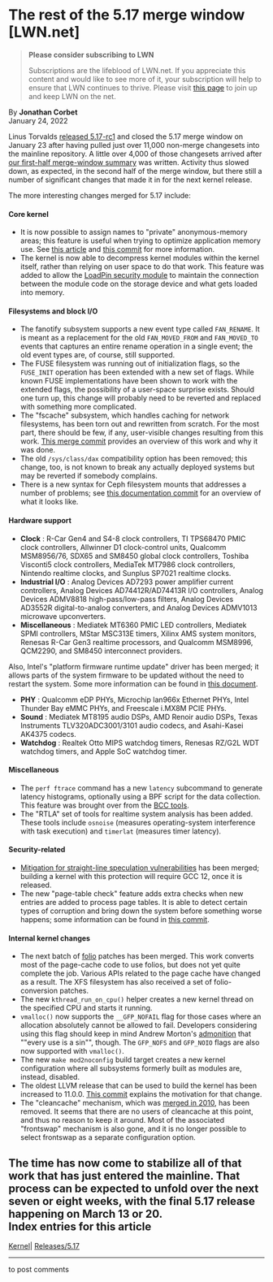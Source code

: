 # The rest of the 5.17 merge window [LWN.net]

> **Please consider subscribing to LWN**
> 
> Subscriptions are the lifeblood of LWN.net. If you appreciate this content and would like to see more of it, your subscription will help to ensure that LWN continues to thrive. Please visit [this page](/Promo/nst-nag1/subscribe) to join up and keep LWN on the net. 

By **Jonathan Corbet**  
January 24, 2022 

Linus Torvalds [released 5.17-rc1](/ml/linux-kernel/CAHk-=whUYZvNVtNc4Xftd8aDpZzuwswBtHG4fCYQ2AC3twh_5Q@mail.gmail.com/) and closed the 5.17 merge window on January 23 after having pulled just over 11,000 non-merge changesets into the mainline repository. A little over 4,000 of those changesets arrived after [our first-half merge-window summary](/Articles/880909/) was written. Activity thus slowed down, as expected, in the second half of the merge window, but there still a number of significant changes that made it in for the next kernel release. 

The more interesting changes merged for 5.17 include: 

#### Core kernel

  * It is now possible to assign names to "private" anonymous-memory areas; this feature is useful when trying to optimize application memory use. See [this article](/Articles/867818/) and [this commit](https://git.kernel.org/linus/9a10064f5625) for more information. 
  * The kernel is now able to decompress kernel modules within the kernel itself, rather than relying on user space to do that work. This feature was added to allow the [LoadPin security module](/Articles/682302/) to maintain the connection between the module code on the storage device and what gets loaded into memory. 



#### Filesystems and block I/O

  * The fanotify subsystem supports a new event type called `FAN_RENAME`. It is meant as a replacement for the old `FAN_MOVED_FROM` and `FAN_MOVED_TO` events that captures an entire rename operation in a single event; the old event types are, of course, still supported. 
  * The FUSE filesystem was running out of initialization flags, so the `FUSE_INIT` operation has been extended with a new set of flags. While known FUSE implementations have been shown to work with the extended flags, the possibility of a user-space surprise exists. Should one turn up, this change will probably need to be reverted and replaced with something more complicated. 
  * The "fscache" subsystem, which handles caching for network filesystems, has been torn out and rewritten from scratch. For the most part, there should be few, if any, user-visible changes resulting from this work. [This merge commit](https://git.kernel.org/linus/8834147f9505) provides an overview of this work and why it was done. 
  * The old `/sys/class/dax` compatibility option has been removed; this change, too, is not known to break any actually deployed systems but may be reverted if somebody complains. 
  * There is a new syntax for Ceph filesystem mounts that addresses a number of problems; see [this documentation commit](https://git.kernel.org/linus/e1b9eb50763d) for an overview of what it looks like. 



#### Hardware support

  * **Clock** : R-Car Gen4 and S4-8 clock controllers, TI TPS68470 PMIC clock controllers, Allwinner D1 clock-control units, Qualcomm MSM8956/76, SDX65 and SM8450 global clock controllers, Toshiba Visconti5 clock controllers, MediaTek MT7986 clock controllers, Nintendo realtime clocks, and Sunplus SP7021 realtime clocks. 
  * **Industrial I/O** : Analog Devices AD7293 power amplifier current controllers, Analog Devices AD74412R/AD74413R I/O controllers, Analog Devices ADMV8818 high-pass/low-pass filters, Analog Devices AD3552R digital-to-analog converters, and Analog Devices ADMV1013 microwave upconverters. 
  * **Miscellaneous** : Mediatek MT6360 PMIC LED controllers, Mediatek SPMI controllers, MStar MSC313E timers, Xilinx AMS system monitors, Renesas R-Car Gen3 realtime processors, and Qualcomm MSM8996, QCM2290, and SM8450 interconnect providers. 

Also, Intel's "platform firmware runtime update" driver has been merged; it allows parts of the system firmware to be updated without the need to restart the system. Some more information can be found in [this document](https://uefi.org/sites/default/files/resources/Intel_MM_OS_Interface_Spec_Rev100.pdf). 
  * **PHY** : Qualcomm eDP PHYs, Microchip lan966x Ethernet PHYs, Intel Thunder Bay eMMC PHYs, and Freescale i.MX8M PCIE PHYs. 
  * **Sound** : Mediatek MT8195 audio DSPs, AMD Renoir audio DSPs, Texas Instruments TLV320ADC3001/3101 audio codecs, and Asahi-Kasei AK4375 codecs. 
  * **Watchdog** : Realtek Otto MIPS watchdog timers, Renesas RZ/G2L WDT watchdog timers, and Apple SoC watchdog timer. 




#### Miscellaneous

  * The `perf ftrace` command has a new `latency` subcommand to generate latency histograms, optionally using a BPF script for the data collection. This feature was brought over from the [BCC tools](https://github.com/iovisor/bcc). 
  * The "RTLA" set of tools for realtime system analysis has been added. These tools include `osnoise` (measures operating-system interference with task execution) and `timerlat` (measures timer latency). 



#### Security-related

  * [Mitigation for straight-line speculation vulnerabilities](/Articles/877845/) has been merged; building a kernel with this protection will require GCC 12, once it is released. 
  * The new "page-table check" feature adds extra checks when new entries are added to process page tables. It is able to detect certain types of corruption and bring down the system before something worse happens; some information can be found in [this commit](https://git.kernel.org/linus/df4e817b7108). 



#### Internal kernel changes

  * The next batch of [folio](/Articles/849538/) patches has been merged. This work converts most of the page-cache code to use folios, but does not yet quite complete the job. Various APIs related to the page cache have changed as a result. The XFS filesystem has also received a set of folio-conversion patches. 
  * The new `kthread_run_on_cpu()` helper creates a new kernel thread on the specified CPU and starts it running. 
  * `vmalloc()` now supports the `__GFP_NOFAIL` flag for those cases where an allocation absolutely cannot be allowed to fail. Developers considering using this flag should keep in mind Andrew Morton's [admonition](/ml/linux-kernel/20211127160043.1512b4063f30b4d043b37420@linux-foundation.org/) that ""every use is a sin"", though. The `GFP_NOFS` and `GFP_NOIO` flags are also now supported with `vmalloc()`. 
  * The new `make mod2noconfig` build target creates a new kernel configuration where all subsystems formerly built as modules are, instead, disabled. 
  * The oldest LLVM release that can be used to build the kernel has been increased to 11.0.0. [This commit](https://git.kernel.org/linus/df05c0e9496c) explains the motivation for that change. 
  * The "cleancache" mechanism, which was [merged in 2010](/Articles/386090/), has been removed. It seems that there are no users of cleancache at this point, and thus no reason to keep it around. Most of the associated "frontswap" mechanism is also gone, and it is no longer possible to select frontswap as a separate configuration option. 



The time has now come to stabilize all of that work that has just entered the mainline. That process can be expected to unfold over the next seven or eight weeks, with the final 5.17 release happening on March 13 or 20.  
Index entries for this article  
---  
[Kernel](/Kernel/Index)| [Releases/5.17](/Kernel/Index#Releases-5.17)  
  


* * *

to post comments 
